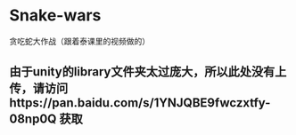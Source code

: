 # Snake-wars
贪吃蛇大作战（跟着泰课里的视频做的）

## 由于unity的library文件夹太过庞大，所以此处没有上传，请访问https://pan.baidu.com/s/1YNJQBE9fwczxtfy-08np0Q 获取
